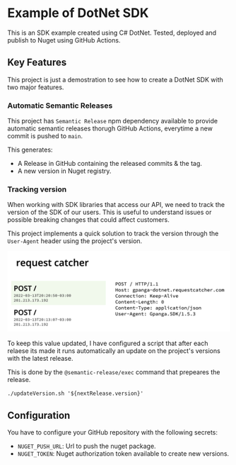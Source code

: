 # Example of DotNet SDK

This is an SDK example created using C# DotNet. Tested, deployed and publish to Nuget using GitHub Actions.


## Key Features

This project is just a demostration to see how to create a DotNet SDK with two major features.

### Automatic Semantic Releases

This project has `Semantic Release` npm dependency available to provide automatic semantic releases thorugh GitHub Actions, everytime a new commit is pushed to `main`.

This generates:

- A Release in GitHub containing the released commits & the tag.
- A new version in Nuget registry.

### Tracking version

When working with SDK libraries that access our API, we need to track the version of the SDK of our users. This is useful to understand issues or possible breaking changes that could affect customers.

This project implements a quick solution to track the version through the `User-Agent` header using the project's version.

![Request containing header](docs/requests.png)

To keep this value updated, I have configured a script that after each relaese its made it runs automatically an update on the project's versions with the latest release.

This is done by the `@semantic-release/exec` command that prepeares the release.

```
./updateVersion.sh '${nextRelease.version}'
```

## Configuration

You have to configure your GitHub repository with the following secrets:

- `NUGET_PUSH_URL`: Url to push the nuget package.
- `NUGET_TOKEN`: Nuget authorization token available to create new versions.


